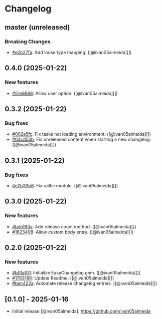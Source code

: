 # Changelog

## master (unreleased)
### Breaking Changes

* [#e2b27fa](https://github.com/ivan05almeida/easy_changelog/commit/e2b27fa):  Add loose type mapping. ([@ivan05almeida][])

## 0.4.0 (2025-01-22)
### New features

* [#51e9888](https://github.com/ivan05almeida/easy_changelog/commit/51e9888):  Allow user option. ([@ivan05almeida][])

## 0.3.2 (2025-01-22)
### Bug fixes

* [#002a5fc](https://github.com/ivan05almeida/easy_changelog/commit/002a5fc):  Fix tasks not loading environment. ([@ivan05almeida][])
* [#04cd53b](https://github.com/ivan05almeida/easy_changelog/commit/04cd53b):  Fix unreleased content when starting a new changelog. ([@ivan05almeida][])

## 0.3.1 (2025-01-22)
### Bug fixes

* [#e2b33b8](https://github.com/ivan05almeida/easy_changelog/commit/e2b33b8):  Fix railtie module. ([@ivan05almeida][])

## 0.3.0 (2025-01-22)
### New features

* [#beb193a](https://github.com/ivan05almeida/easy_changelog/commit/beb193a):  Add release count method. ([@ivan05almeida][])
* [#1623408](https://github.com/ivan05almeida/easy_changelog/commit/1623408):  Allow custom body entry. ([@ivan05almeida][])

## 0.2.0 (2025-01-22)
### New features

* [#b0faf01](https://github.com/ivan05almeida/easy_changelog/commit/b0faf01):  Initialize EasyChangelog gem. ([@ivan05almeida][])
* [#1763186](https://github.com/ivan05almeida/easy_changelog/commit/1763186):  Update Readme. ([@ivan05almeida][])
* [#bec422a](https://github.com/ivan05almeida/easy_changelog/commit/bec422a):  Automate release changelog entries. ([@ivan05almeida][])

## [0.1.0] - 2025-01-16

- Initial release
[@ivan05almeida]: https://github.com/ivan05almeida
